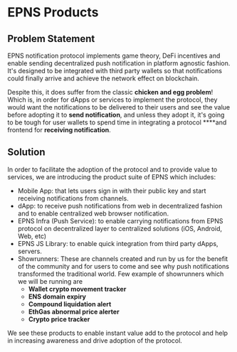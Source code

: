 # EPNS Products

## Problem Statement

EPNS notification protocol implements game theory, DeFi incentives and enable sending decentralized push notification in platform agnostic fashion. It's designed to be integrated with third party wallets so that notifications could finally arrive and achieve the network effect on blockchain.

Despite this, it does suffer from the classic **chicken and egg problem**! Which is, in order for dApps or services to implement the protocol, they would want the notifications to be delivered to their users and see the value before adopting it to **send notification**, and unless they adopt it, it's going to be tough for user wallets to spend time in integrating a protocol ****and frontend for **receiving notification**.

## Solution

In order to facilitate the adoption of the protocol and to provide value to services, we are introducing the product suite of EPNS which includes:

* Mobile App: that lets users sign in with their public key and start receiving notifications from channels.
* dApp: to receive push notifications from web in decentralized fashion and to enable centralized web browser notification.
* EPNS Infra \(Push Service\): to enable carrying notifications from EPNS protocol on decentralized layer to centralized solutions \(iOS, Android, Web, etc\)
* EPNS JS Library: to enable quick integration from third party dApps, servers. 
* Showrunners: These are channels created and run by us for the benefit of the community and for users to come and see why push notifications transformed the traditional world. Few example of showrunners which we will be running are 
  * **Wallet crypto movement tracker**
  * **ENS domain expiry**
  * **Compound liquidation alert** 
  * **EthGas abnormal price alerter**
  * **Crypto price tracker** 

We see these products to enable instant value add to the protocol and help in increasing awareness and drive adoption of the protocol.

